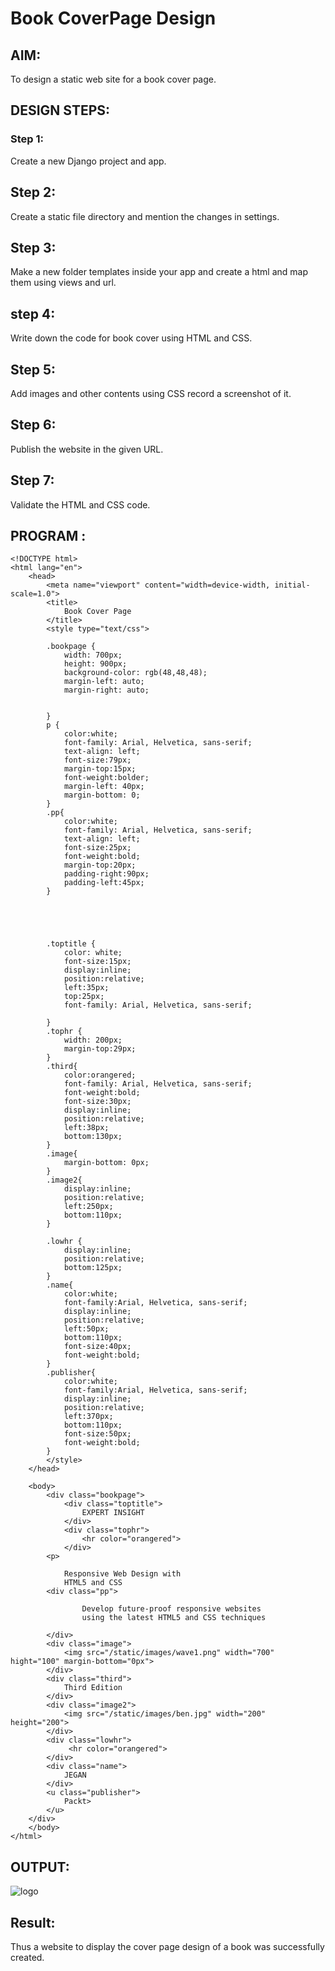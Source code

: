 # Book CoverPage Design

## AIM:

To design a static web site for a book cover page.

## DESIGN STEPS:

### Step 1:
Create a new Django project and app.

## Step 2:
Create a static file directory and mention the changes in settings.

## Step 3: 
Make a new folder templates inside your app and create a html and map them using views and url.

## step 4:
Write down the code for book cover using HTML and CSS.

## Step 5:
Add images and other contents using CSS record a screenshot of it.

## Step 6: 
Publish the website in the given URL.


## Step 7:
Validate the HTML and CSS code.



## PROGRAM :
```
<!DOCTYPE html>
<html lang="en">
    <head>
        <meta name="viewport" content="width=device-width, initial-scale=1.0">
        <title>
            Book Cover Page
        </title>
        <style type="text/css"> 
        
        .bookpage {
            width: 700px;
            height: 900px;
            background-color: rgb(48,48,48);
            margin-left: auto;
            margin-right: auto;
            
            
        }
        p {
            color:white;
            font-family: Arial, Helvetica, sans-serif;
            text-align: left;
            font-size:79px;
            margin-top:15px;
            font-weight:bolder;
            margin-left: 40px;
            margin-bottom: 0;
        }
        .pp{
            color:white;
            font-family: Arial, Helvetica, sans-serif;
            text-align: left;
            font-size:25px;
            font-weight:bold;
            margin-top:20px;
            padding-right:90px;
            padding-left:45px;
        }
        
        


        
        .toptitle {
            color: white;
            font-size:15px;
            display:inline;
            position:relative;
            left:35px;
            top:25px;
            font-family: Arial, Helvetica, sans-serif;
        
        }
        .tophr {
            width: 200px;
            margin-top:29px;
        }
        .third{
            color:orangered;
            font-family: Arial, Helvetica, sans-serif;
            font-weight:bold;
            font-size:30px;
            display:inline;
            position:relative;
            left:38px;
            bottom:130px;
        }
        .image{
            margin-bottom: 0px;
        }
        .image2{
            display:inline;
            position:relative;
            left:250px;
            bottom:110px;
        }
            
        .lowhr {
            display:inline;
            position:relative;
            bottom:125px;
        }
        .name{
            color:white;
            font-family:Arial, Helvetica, sans-serif;
            display:inline;
            position:relative;
            left:50px;
            bottom:110px;
            font-size:40px;
            font-weight:bold;
        }
        .publisher{
            color:white;
            font-family:Arial, Helvetica, sans-serif;
            display:inline;
            position:relative;
            left:370px;
            bottom:110px;
            font-size:50px;
            font-weight:bold;
        }
        </style>
    </head>
    
    <body>
        <div class="bookpage">
            <div class="toptitle">
                EXPERT INSIGHT
            </div>
            <div class="tophr">
                <hr color="orangered">
            </div>
        <p>
        
            Responsive Web Design with 
            HTML5 and CSS
        <div class="pp">
        
                Develop future-proof responsive websites
                using the latest HTML5 and CSS techniques
            
        </div>
        <div class="image">
            <img src="/static/images/wave1.png" width="700" hight="100" margin-bottom="0px">
        </div>
        <div class="third">
            Third Edition
        </div>
        <div class="image2">
            <img src="/static/images/ben.jpg" width="200" height="200">
        </div>
        <div class="lowhr">
             <hr color="orangered">
        </div>
        <div class="name">
            JEGAN
        </div>
        <u class="publisher">
            Packt>
        </u>
    </div>
    </body>
</html>
```

## OUTPUT:
![logo](https://user-images.githubusercontent.com/113497491/214314290-7fe474ee-3d94-42e3-b4be-3f244c984cf6.png)


## Result:
Thus a website to display the cover page design of a book was successfully created.
